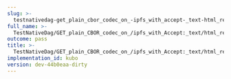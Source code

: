 ```yaml
---
slug: >-
  testnativedag-get_plain_cbor_codec_on_-ipfs_with_accept-_text-html_returns_html_(dag-index-html)-body
full_name: >-
  TestNativeDag/GET_plain_CBOR_codec_on_/ipfs_with_Accept:_text/html_returns_HTML_(dag-index-html)/Body
outcome: pass
title: >-
  TestNativeDag/GET_plain_CBOR_codec_on_/ipfs_with_Accept:_text/html_returns_HTML_(dag-index-html)/Body
implementation_id: kubo
version: dev-44b0eaa-dirty
---
```



